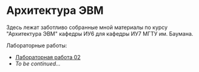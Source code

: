 # Архитектура ЭВМ

Здесь лежат заботливо собранные мной материалы по курсу
"Архитектура ЭВМ" кафедры ИУ6 для кафедры ИУ7 МГТУ им. Баумана.

Лабораторные работы:

- [Лабораторная работа 02](lab-02/README.md)
- _To be continued..._
